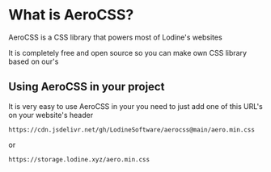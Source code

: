 # What is AeroCSS?

AeroCSS is a CSS library that powers most of Lodine's websites

It is completely free and open source so you can make own CSS library
based on our's

## Using AeroCSS in your project

It is very easy to use AeroCSS in your
you need to just add one of this URL's on your website's header

```
https://cdn.jsdelivr.net/gh/LodineSoftware/aerocss@main/aero.min.css
```
or
```
https://storage.lodine.xyz/aero.min.css
```